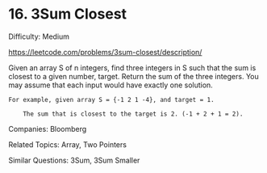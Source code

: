 # 16. 3Sum Closest

Difficulty: Medium

https://leetcode.com/problems/3sum-closest/description/

Given an array S of n integers, find three integers in S such that the sum is closest to a given number, target. Return the sum of the three integers. You may assume that each input would have exactly one solution.

```
For example, given array S = {-1 2 1 -4}, and target = 1.

    The sum that is closest to the target is 2. (-1 + 2 + 1 = 2).
```

Companies: Bloomberg

Related Topics: Array, Two Pointers

Similar Questions: 3Sum, 3Sum Smaller
